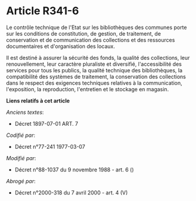 # Article R341-6

Le contrôle technique de l'Etat sur les bibliothèques des communes porte sur les conditions de constitution, de gestion, de
traitement, de conservation et de communication des collections et des ressources documentaires et d'organisation des locaux.

Il est destiné à assurer la sécurité des fonds, la qualité des collections, leur renouvellement, leur caractère pluraliste et
diversifié, l'accessibilité des services pour tous les publics, la qualité technique des bibliothèques, la compatibilité des
systèmes de traitement, la conservation des collections dans le respect des exigences techniques relatives à la
communication, l'exposition, la reproduction, l'entretien et le stockage en magasin.

**Liens relatifs à cet article**

_Anciens textes_:

  - Décret  1897-07-01 ART. 7

_Codifié par_:

  - Décret n°77-241 1977-03-07

_Modifié par_:

  - Décret n°88-1037 du 9 novembre 1988 - art. 6 ()

_Abrogé par_:

  - Décret n°2000-318 du 7 avril 2000 - art. 4 (V)
